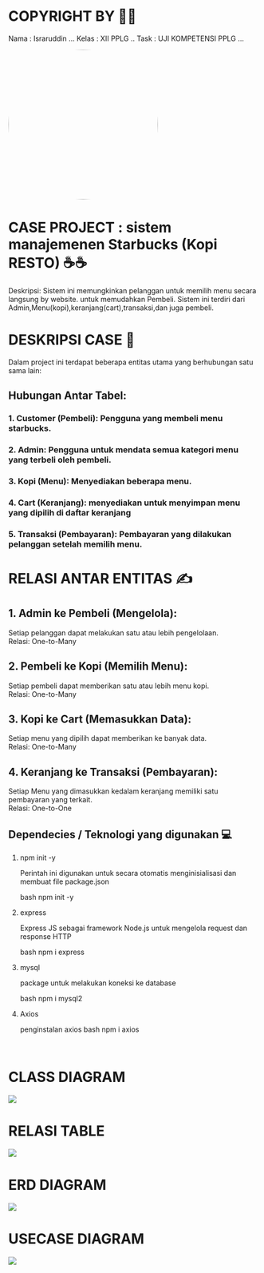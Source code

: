 # COPYRIGHT BY 🐣🐣

Nama : Israruddin ...
Kelas : XII PPLG .. 
Task : UJI KOMPETENSI PPLG ...


<img src="../img/israruddinimg.jpg" width="300" style="border-radius: 50%;">

# CASE PROJECT : sistem manajemenen Starbucks (Kopi RESTO) ☕☕

Deskripsi: Sistem ini memungkinkan pelanggan untuk memilih menu secara langsung by website. untuk memudahkan Pembeli. Sistem ini terdiri dari Admin,Menu(kopi),keranjang(cart),transaksi,dan juga pembeli.

# DESKRIPSI CASE 🤳

Dalam project ini terdapat beberapa entitas utama yang berhubungan satu sama lain:

## Hubungan Antar Tabel:
### 1. Customer (Pembeli): Pengguna yang membeli menu starbucks.
### 2. Admin: Pengguna untuk mendata semua kategori menu yang terbeli oleh pembeli.
### 3. Kopi (Menu): Menyediakan beberapa menu.
### 4. Cart (Keranjang): menyediakan untuk menyimpan menu yang dipilih di daftar keranjang
### 5. Transaksi (Pembayaran): Pembayaran yang dilakukan pelanggan setelah memilih menu.

# RELASI ANTAR ENTITAS ✍

## 1. Admin ke Pembeli (Mengelola):
Setiap pelanggan dapat melakukan satu atau lebih pengelolaan. <br>
Relasi: One-to-Many

## 2. Pembeli ke Kopi (Memilih Menu):
Setiap pembeli dapat memberikan satu atau lebih menu kopi. <br>
Relasi: One-to-Many

## 3. Kopi ke Cart (Memasukkan Data):
Setiap menu yang dipilih dapat memberikan ke banyak data. <br>
Relasi: One-to-Many

## 4. Keranjang ke Transaksi (Pembayaran):
Setiap Menu yang dimasukkan kedalam keranjang memiliki satu pembayaran yang terkait. <br>
Relasi: One-to-One


## Dependecies / Teknologi yang digunakan 💻

1. npm init -y

    Perintah ini digunakan untuk secara otomatis menginisialisasi dan membuat file package.json

    bash
    npm init -y
    

2. express

    Express JS sebagai framework Node.js untuk mengelola request dan response HTTP

    bash
   npm i express
    

3. mysql

    package untuk melakukan koneksi ke database

    bash
    npm i mysql2
    

4. Axios

    penginstalan axios
    bash
    npm i axios
    


<br>
    

# CLASS DIAGRAM 
<img src="../img/ClassDiagramStarbucks.png">
 

<br>

# RELASI TABLE
<img src="../img/Relasi Table Starbucks.png">

<br>

# ERD DIAGRAM
<img src="../img/ERD_DIAGRAM.png">

<br>

# USECASE DIAGRAM
<img src="../img/usecasediagramstarbucks.png">

<br>

